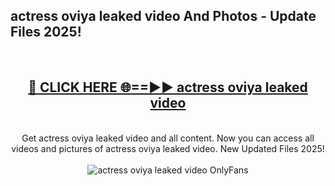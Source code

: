 <h2>actress oviya leaked video And Photos - Update Files 2025!</h2>
<br>
<div align="center">
<h2><a href="https://linkcuts.com/hfmhzwbr" rel="nofollow">🔴 CLICK HERE 🌐==►► actress oviya leaked video</a></h2>
<br>
Get actress oviya leaked video and all content. Now you can access all videos and pictures of actress oviya leaked video. New Updated Files 2025!
<br>
<br>
<a href="https://linkcuts.com/hfmhzwbr" rel="nofollow" data-target="animated-image.originalLink"><img src="https://i.ibb.co.com/WyWwxjT/player-gif2.gif" alt="actress oviya leaked video OnlyFans" style="max-width: 100%; display: inline-block;" data-target="animated-image.originalImage"></a>
</div>
<br>